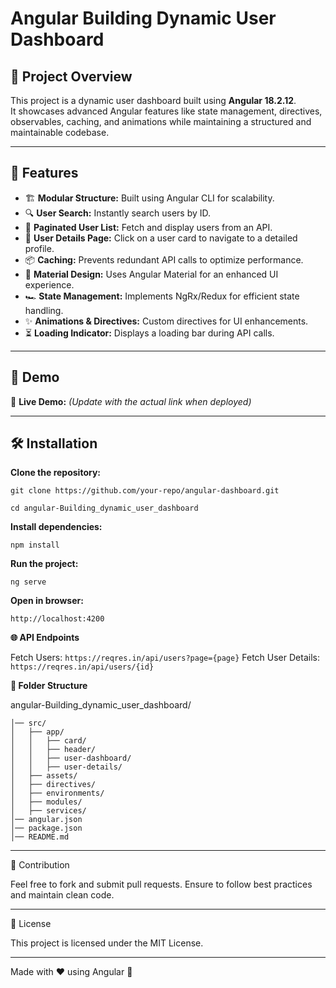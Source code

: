 # Angular Building Dynamic User Dashboard

## 📌 Project Overview

This project is a dynamic user dashboard built using **Angular 18.2.12**.  
It showcases advanced Angular features like state management, directives, observables, caching, and animations while maintaining a structured and maintainable codebase.

---



## 🚀 Features

- 🏗 **Modular Structure:** Built using Angular CLI for scalability.  
- 🔍 **User Search:** Instantly search users by ID.  
- 📄 **Paginated User List:** Fetch and display users from an API.  
- 🔗 **User Details Page:** Click on a user card to navigate to a detailed profile.  
- 📦 **Caching:** Prevents redundant API calls to optimize performance.  
- 🎨 **Material Design:** Uses Angular Material for an enhanced UI experience.  
- 🏎 **State Management:** Implements NgRx/Redux for efficient state handling.  
- ✨ **Animations & Directives:** Custom directives for UI enhancements.  
- ⏳ **Loading Indicator:** Displays a loading bar during API calls.  

---

## 🎥 Demo

🔗 **Live Demo:** _(Update with the actual link when deployed)_

---

## 🛠 Installation

**Clone the repository:**

`git clone https://github.com/your-repo/angular-dashboard.git`

`cd angular-Building_dynamic_user_dashboard`


**Install dependencies:**

`npm install`



**Run the project:**

`ng serve`

**Open in browser:**

`http://localhost:4200`


**🌐 API Endpoints**

Fetch Users: `https://reqres.in/api/users?page={page}`
Fetch User Details: `https://reqres.in/api/users/{id}`


**📂 Folder Structure**

angular-Building_dynamic_user_dashboard/
```
│── src/
│   ├── app/
│   │   ├── card/
│   │   ├── header/
│   │   ├── user-dashboard/
│   │   ├── user-details/
│   ├── assets/
│   ├── directives/
│   ├── environments/
│   ├── modules/
│   ├── services/
│── angular.json
│── package.json
│── README.md
```



---

🤝 Contribution

Feel free to fork and submit pull requests. Ensure to follow best practices and maintain clean code.

---

📄 License

This project is licensed under the MIT License.

---

Made with ❤️ using Angular 🚀
